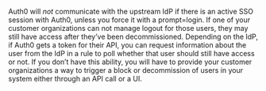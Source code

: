 Auth0 will *not* communicate with the upstream IdP if there is an active SSO session with Auth0, unless you force it with a prompt=login. If one of your customer organizations can not manage logout for those users, they may still have access after they’ve been decommissioned. Depending on the IdP, if Auth0 gets a token for their API, you can request information about the user from the IdP in a rule to poll whether that user should still have access or not. If you don’t have this ability, you will have to provide your customer organizations a way to trigger a block or decommission of users in your system either through an API call or a UI.
